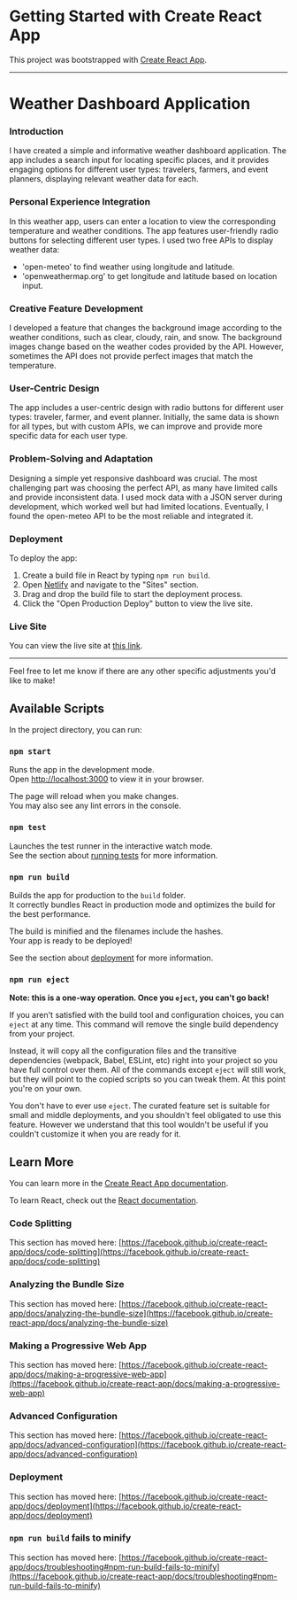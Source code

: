 # Getting Started with Create React App

This project was bootstrapped with [Create React App](https://github.com/facebook/create-react-app).


---

# Weather Dashboard Application

### Introduction

I have created a simple and informative weather dashboard application. The app includes a search input for locating specific places, and it provides engaging options for different user types: travelers, farmers, and event planners, displaying relevant weather data for each.

### Personal Experience Integration

In this weather app, users can enter a location to view the corresponding temperature and weather conditions. The app features user-friendly radio buttons for selecting different user types. I used two free APIs to display weather data: 
- 'open-meteo' to find weather using longitude and latitude.
- 'openweathermap.org' to get longitude and latitude based on location input.

### Creative Feature Development

I developed a feature that changes the background image according to the weather conditions, such as clear, cloudy, rain, and snow. The background images change based on the weather codes provided by the API. However, sometimes the API does not provide perfect images that match the temperature.

### User-Centric Design

The app includes a user-centric design with radio buttons for different user types: traveler, farmer, and event planner. Initially, the same data is shown for all types, but with custom APIs, we can improve and provide more specific data for each user type.

### Problem-Solving and Adaptation

Designing a simple yet responsive dashboard was crucial. The most challenging part was choosing the perfect API, as many have limited calls and provide inconsistent data. I used mock data with a JSON server during development, which worked well but had limited locations. Eventually, I found the open-meteo API to be the most reliable and integrated it.

### Deployment

To deploy the app:
1. Create a build file in React by typing `npm run build`.
2. Open [Netlify](https://www.netlify.com) and navigate to the "Sites" section.
3. Drag and drop the build file to start the deployment process.
4. Click the "Open Production Deploy" button to view the live site.

### Live Site

You can view the live site at [this link](https://665ef3efdc7eba08168bca54--guileless-donut-0a8162.netlify.app/).

---

Feel free to let me know if there are any other specific adjustments you'd like to make!

## Available Scripts

In the project directory, you can run:

### `npm start`

Runs the app in the development mode.\
Open [http://localhost:3000](http://localhost:3000) to view it in your browser.

The page will reload when you make changes.\
You may also see any lint errors in the console.

### `npm test`

Launches the test runner in the interactive watch mode.\
See the section about [running tests](https://facebook.github.io/create-react-app/docs/running-tests) for more information.

### `npm run build`

Builds the app for production to the `build` folder.\
It correctly bundles React in production mode and optimizes the build for the best performance.

The build is minified and the filenames include the hashes.\
Your app is ready to be deployed!

See the section about [deployment](https://facebook.github.io/create-react-app/docs/deployment) for more information.

### `npm run eject`

**Note: this is a one-way operation. Once you `eject`, you can't go back!**

If you aren't satisfied with the build tool and configuration choices, you can `eject` at any time. This command will remove the single build dependency from your project.

Instead, it will copy all the configuration files and the transitive dependencies (webpack, Babel, ESLint, etc) right into your project so you have full control over them. All of the commands except `eject` will still work, but they will point to the copied scripts so you can tweak them. At this point you're on your own.

You don't have to ever use `eject`. The curated feature set is suitable for small and middle deployments, and you shouldn't feel obligated to use this feature. However we understand that this tool wouldn't be useful if you couldn't customize it when you are ready for it.

## Learn More

You can learn more in the [Create React App documentation](https://facebook.github.io/create-react-app/docs/getting-started).

To learn React, check out the [React documentation](https://reactjs.org/).

### Code Splitting

This section has moved here: [https://facebook.github.io/create-react-app/docs/code-splitting](https://facebook.github.io/create-react-app/docs/code-splitting)

### Analyzing the Bundle Size

This section has moved here: [https://facebook.github.io/create-react-app/docs/analyzing-the-bundle-size](https://facebook.github.io/create-react-app/docs/analyzing-the-bundle-size)

### Making a Progressive Web App

This section has moved here: [https://facebook.github.io/create-react-app/docs/making-a-progressive-web-app](https://facebook.github.io/create-react-app/docs/making-a-progressive-web-app)

### Advanced Configuration

This section has moved here: [https://facebook.github.io/create-react-app/docs/advanced-configuration](https://facebook.github.io/create-react-app/docs/advanced-configuration)

### Deployment

This section has moved here: [https://facebook.github.io/create-react-app/docs/deployment](https://facebook.github.io/create-react-app/docs/deployment)

### `npm run build` fails to minify

This section has moved here: [https://facebook.github.io/create-react-app/docs/troubleshooting#npm-run-build-fails-to-minify](https://facebook.github.io/create-react-app/docs/troubleshooting#npm-run-build-fails-to-minify)
